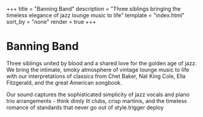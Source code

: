 +++
title = "Banning Band"
description = "Three siblings bringing the timeless elegance of jazz lounge music to life"
template = "index.html"
sort_by = "none"
render = true
+++

# Banning Band

Three siblings united by blood and a shared love for the golden age of jazz. We bring the intimate, smoky atmosphere of vintage lounge music to life with our interpretations of classics from Chet Baker, Nat King Cole, Ella Fitzgerald, and the great American songbook.

Our sound captures the sophisticated simplicity of jazz vocals and piano trio arrangements - think dimly lit clubs, crisp martinis, and the timeless romance of standards that never go out of style.trigger deploy
